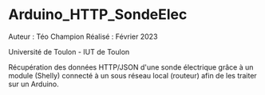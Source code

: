 # Arduino_HTTP_SondeElec

Auteur : Téo Champion
Réalisé : Février 2023

Université de Toulon - IUT de Toulon

Récupération des données HTTP/JSON d'une sonde électrique grâce à un module (Shelly) connecté à un sous réseau local (routeur) afin de les traiter sur un Arduino.
